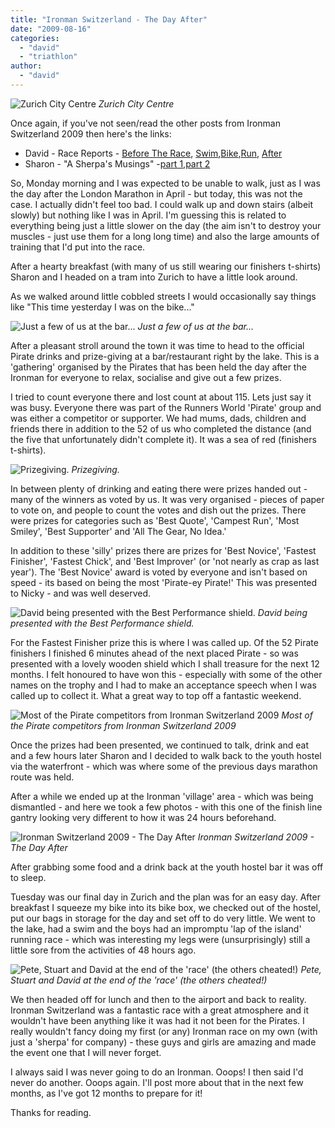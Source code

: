 ```yaml
---
title: "Ironman Switzerland - The Day After"
date: "2009-08-16"
categories: 
  - "david"
  - "triathlon"
author: 
  - "david"
---
```


![Zurich City Centre](/images/2009/20090713-IMG_8220.jpg)
*Zurich City Centre*

Once again, if you've not seen/read the other posts from Ironman Switzerland 2009 then here's the links:

- David - Race Reports - [Before The Race](/?p=668), [Swim](/?p=682),[Bike](/?p=702),[Run](/?p=724), [After](/?p=765)
- Sharon - "A Sherpa's Musings" -[part 1](/?p=663),[part 2](/?p=749)

So, Monday morning and I was expected to be unable to walk, just as I was the day after the London Marathon in April - but today, this was not the case. I actually didn't feel too bad. I could walk up and down stairs (albeit slowly) but nothing like I was in April. I'm guessing this is related to everything being just a little slower on the day (the aim isn't to destroy your muscles - just use them for a long long time) and also the large amounts of training that I'd put into the race.

After a hearty breakfast (with many of us still wearing our finishers t-shirts) Sharon and I headed on a tram into Zurich to have a little look around.

As we walked around little cobbled streets I would occasionally say things like "This time yesterday I was on the bike..."

![Just a few of us at the bar...](/images/2009/20090713-IMG_8291.jpg)
*Just a few of us at the bar...*

After a pleasant stroll around the town it was time to head to the official Pirate drinks and prize-giving at a bar/restaurant right by the lake. This is a 'gathering' organised by the Pirates that has been held the day after the Ironman for everyone to relax, socialise and give out a few prizes.

I tried to count everyone there and lost count at about 115. Lets just say it was busy. Everyone there was part of the Runners World 'Pirate' group and was either a competitor or supporter. We had mums, dads, children and friends there in addition to the 52 of us who completed the distance (and the five that unfortunately didn't complete it). It was a sea of red (finishers t-shirts).

![Prizegiving.](/images/2009/20090713-IMG_2021.jpg)
*Prizegiving.*

In between plenty of drinking and eating there were prizes handed out - many of the winners as voted by us. It was very organised - pieces of paper to vote on, and people to count the votes and dish out the prizes. There were prizes for categories such as 'Best Quote', 'Campest Run', 'Most Smiley', 'Best Supporter' and 'All The Gear, No Idea.'

In addition to these 'silly' prizes there are prizes for 'Best Novice', 'Fastest Finisher', 'Fastest Chick', and 'Best Improver' (or 'not nearly as crap as last year'). The 'Best Novice' award is voted by everyone and isn't based on speed - its based on being the most 'Pirate-ey Pirate!' This was presented to Nicky - and was well deserved.

![David being presented with the Best Performance shield.](/images/2009/20090713-IMG_8359.jpg)
*David being presented with the Best Performance shield.*

For the Fastest Finisher prize this is where I was called up. Of the 52 Pirate finishers I finished 6 minutes ahead of the next placed Pirate - so was presented with a lovely wooden shield which I shall treasure for the next 12 months. I felt honoured to have won this - especially with some of the other names on the trophy and I had to make an acceptance speech when I was called up to collect it. What a great way to top off a fantastic weekend.

![Most of the Pirate competitors from Ironman Switzerland 2009](/images/2009/20090713-IMG_2039.jpg)
*Most of the Pirate competitors from Ironman Switzerland 2009*

Once the prizes had been presented, we continued to talk, drink and eat and a few hours later Sharon and I decided to walk back to the youth hostel via the waterfront - which was where some of the previous days marathon route was held.

After a while we ended up at the Ironman 'village' area - which was being dismantled - and here we took a few photos - with this one of the finish line gantry looking very different to how it was 24 hours beforehand.

![Ironman Switzerland 2009 - The Day After](/images/2009/20090713-IMG_2052.jpg)
*Ironman Switzerland 2009 - The Day After*

After grabbing some food and a drink back at the youth hostel bar it was off to sleep.

Tuesday was our final day in Zurich and the plan was for an easy day. After breakfast I squeeze my bike into its bike box, we checked out of the hostel, put our bags in storage for the day and set off to do very little. We went to the lake, had a swim and the boys had an impromptu 'lap of the island' running race - which was interesting my legs were (unsurprisingly) still a little sore from the activities of 48 hours ago.

![Pete, Stuart and David at the end of the 'race' (the others cheated!)](/images/2009/20090714-IMG_8409.jpg)
*Pete, Stuart and David at the end of the 'race' (the others cheated!)*

We then headed off for lunch and then to the airport and back to reality. Ironman Switzerland was a fantastic race with a great atmosphere and it wouldn't have been anything like it was had it not been for the Pirates. I really wouldn't fancy doing my first (or any) Ironman race on my own (with just a 'sherpa' for company) - these guys and girls are amazing and made the event one that I will never forget.

I always said I was never going to do an Ironman. Ooops! I then said I'd never do another. Ooops again. I'll post more about that in the next few months, as I've got 12 months to prepare for it!

Thanks for reading.
